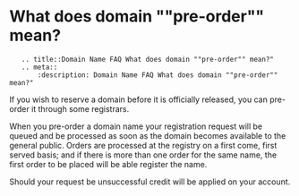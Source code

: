 # What does domain ""pre-order"" mean?

```eval_rst
   .. title::Domain Name FAQ What does domain ""pre-order"" mean?"
   .. meta::
       :description: Domain Name FAQ What does domain ""pre-order"" mean?"
```


If you wish to reserve a domain before it is officially released, you can pre-order it through some registrars.


When you pre-order a domain name your registration request will be queued and be processed as soon as the domain becomes available to the general public. Orders are processed at the registry on a first come, first served basis; and if there is more than one order for the same name, the first order to be placed will be able register the name.


Should your request be unsuccessful credit will be applied on your account.

